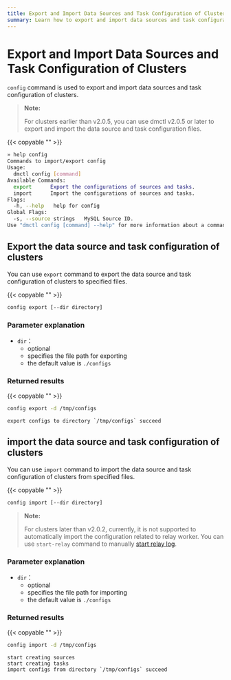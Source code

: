 ```yaml
---
title: Export and Import Data Sources and Task Configuration of Clusters
summary: Learn how to export and import data sources and task configuration of clusters when you use DM.
---
```


# Export and Import Data Sources and Task Configuration of Clusters

`config` command is used to export and import data sources and task configuration of clusters.

> **Note:**
>
> For clusters earlier than v2.0.5, you can use dmctl v2.0.5 or later to export and import the data source and task configuration files.

{{< copyable "" >}}

```bash
» help config
Commands to import/export config
Usage:
  dmctl config [command]
Available Commands:
  export      Export the configurations of sources and tasks.
  import      Import the configurations of sources and tasks.
Flags:
  -h, --help   help for config
Global Flags:
  -s, --source strings   MySQL Source ID.
Use "dmctl config [command] --help" for more information about a command.
```

## Export the data source and task configuration of clusters

You can use `export` command to export the data source and task configuration of clusters to specified files.

{{< copyable "" >}}

```bash
config export [--dir directory]
```

### Parameter explanation

- `dir`：
    - optional
    - specifies the file path for exporting
    - the default value is `./configs`

### Returned results

{{< copyable "" >}}

```bash
config export -d /tmp/configs
```

```
export configs to directory `/tmp/configs` succeed
```

## import the data source and task configuration of clusters

You can use `import` command to import the data source and task configuration of clusters from specified files.

{{< copyable "" >}}

```bash
config import [--dir directory]
```

> **Note:**
>
> For clusters later than v2.0.2, currently, it is not supported to automatically import the configuration related to relay worker. You can use `start-relay` command to manually [start relay log](/dm/relay-log.md#start-and-stop-the-relay-log-feature).

### Parameter explanation

- `dir`：
    - optional
    - specifies the file path for importing
    - the default value is `./configs`

### Returned results

{{< copyable "" >}}

```bash
config import -d /tmp/configs
```

```
start creating sources
start creating tasks
import configs from directory `/tmp/configs` succeed
```

